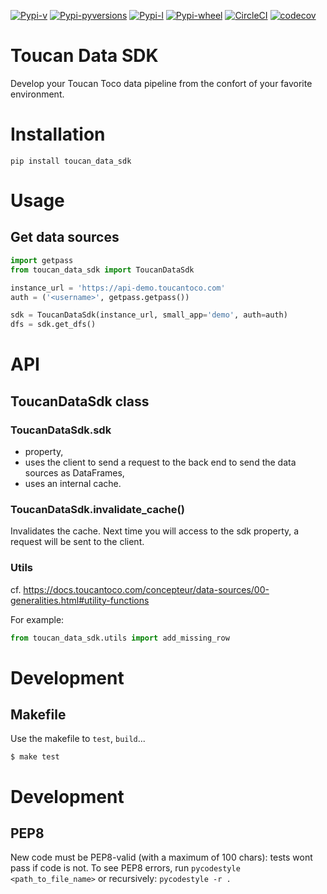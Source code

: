 [![Pypi-v](https://img.shields.io/pypi/v/toucan-data-sdk.svg)](https://pypi.python.org/pypi/toucan-data-sdk)
[![Pypi-pyversions](https://img.shields.io/pypi/pyversions/toucan-data-sdk.svg)](https://pypi.python.org/pypi/toucan-data-sdk)
[![Pypi-l](https://img.shields.io/pypi/l/toucan-data-sdk.svg)](https://pypi.python.org/pypi/toucan-data-sdk)
[![Pypi-wheel](https://img.shields.io/pypi/wheel/toucan-data-sdk.svg)](https://pypi.python.org/pypi/toucan-data-sdk)
[![CircleCI](https://circleci.com/gh/ToucanToco/toucan-data-sdk.svg?style=svg&circle-token=6a942e08f56b7b8a1c24ea6124031af923f9946b)](https://circleci.com/gh/ToucanToco/toucan-data-sdk)
[![codecov](https://codecov.io/gh/ToucanToco/toucan-data-sdk/branch/master/graph/badge.svg?token=GtzvxpgQM9)](https://codecov.io/gh/ToucanToco/toucan-data-sdk)
# Toucan Data SDK

Develop your Toucan Toco data pipeline from the confort of your favorite environment.

# Installation

`pip install toucan_data_sdk`

# Usage

## Get data sources

```python
import getpass
from toucan_data_sdk import ToucanDataSdk

instance_url = 'https://api-demo.toucantoco.com'
auth = ('<username>', getpass.getpass())

sdk = ToucanDataSdk(instance_url, small_app='demo', auth=auth)
dfs = sdk.get_dfs()
```

# API

## ToucanDataSdk class

### ToucanDataSdk.sdk

* property,
* uses the client to send a request to the back end to send the data sources
as DataFrames,
* uses an internal cache.

### ToucanDataSdk.invalidate_cache()

Invalidates the cache. Next time you will access to the sdk property, a
request will be sent to the client.

### Utils

cf. https://docs.toucantoco.com/concepteur/data-sources/00-generalities.html#utility-functions

For example:

```python
from toucan_data_sdk.utils import add_missing_row
```

# Development

## Makefile

Use the makefile to `test`, `build`...

```shell
$ make test
```

# Development

## PEP8

New code must be PEP8-valid (with a maximum of 100 chars): tests wont pass if code is not.
To see PEP8 errors, run `pycodestyle <path_to_file_name>` or recursively: `pycodestyle -r .`
